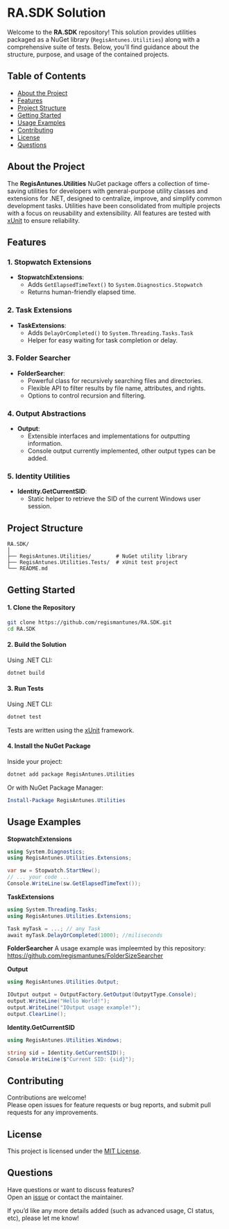 # RA.SDK Solution

Welcome to the **RA.SDK** repository! This solution provides utilities packaged as a NuGet library (`RegisAntunes.Utilities`) along with a comprehensive suite of tests. Below, you'll find guidance about the structure, purpose, and usage of the contained projects.

## Table of Contents

- [About the Project](#about-the-project)
- [Features](#features)
- [Project Structure](#project-structure)
- [Getting Started](#getting-started)
- [Usage Examples](#usage-examples)
- [Contributing](#contributing)
- [License](#license)
- [Questions](#questions)

## About the Project

The **RegisAntunes.Utilities** NuGet package offers a collection of time-saving utilities for developers with general-purpose utility classes and extensions for .NET, designed to centralize, improve, and simplify common development tasks. Utilities have been consolidated from multiple projects with a focus on reusability and extensibility. All features are tested with [xUnit](https://xunit.net/) to ensure reliability.

## Features

### 1. Stopwatch Extensions

- **StopwatchExtensions**:  
  - Adds `GetElapsedTimeText()` to `System.Diagnostics.Stopwatch`
  - Returns human-friendly elapsed time.

### 2. Task Extensions

- **TaskExtensions**:  
  - Adds `DelayOrCompleted()` to `System.Threading.Tasks.Task`
  - Helper for easy waiting for task completion or delay.

### 3. Folder Searcher

- **FolderSearcher**:  
  - Powerful class for recursively searching files and directories.
  - Flexible API to filter results by file name, attributes, and rights.
  - Options to control recursion and filtering.

### 4. Output Abstractions

- **Output**:  
  - Extensible interfaces and implementations for outputting information.
  - Console output currently implemented, other output types can be added.

### 5. Identity Utilities

- **Identity.GetCurrentSID**:  
  - Static helper to retrieve the SID of the current Windows user session.

## Project Structure

```
RA.SDK/
│
├── RegisAntunes.Utilities/        # NuGet utility library
├── RegisAntunes.Utilities.Tests/  # xUnit test project
└── README.md
```

## Getting Started

#### 1. Clone the Repository

```bash
git clone https://github.com/regismantunes/RA.SDK.git
cd RA.SDK
```

#### 2. Build the Solution

Using .NET CLI:

```bash
dotnet build
```

#### 3. Run Tests

Using .NET CLI:

```bash
dotnet test
```
Tests are written using the [xUnit](https://xunit.net/) framework.

#### 4. Install the NuGet Package

Inside your project:

```bash
dotnet add package RegisAntunes.Utilities
```

Or with NuGet Package Manager:

```powershell
Install-Package RegisAntunes.Utilities
```

## Usage Examples

**StopwatchExtensions**
```csharp
using System.Diagnostics;
using RegisAntunes.Utilities.Extensions;

var sw = Stopwatch.StartNew();
// ... your code ...
Console.WriteLine(sw.GetElapsedTimeText());
```

**TaskExtensions**
```csharp
using System.Threading.Tasks;
using RegisAntunes.Utilities.Extensions;

Task myTask = ...; // any Task
await myTask.DelayOrCompleted(1000); //miliseconds
```

**FolderSearcher**
A usage example was impleemted by this repository:
https://github.com/regismantunes/FolderSizeSearcher

**Output**
```csharp
using RegisAntunes.Utilities.Output;

IOutput output = OutputFactory.GetOutput(OutpytType.Console);
output.WriteLine("Hello World!");
output.WriteLine("IOutput usage example!");
output.ClearLine();
```

**Identity.GetCurrentSID**
```csharp
using RegisAntunes.Utilities.Windows;

string sid = Identity.GetCurrentSID();
Console.WriteLine($"Current SID: {sid}");
```

## Contributing

Contributions are welcome!  
Please open issues for feature requests or bug reports, and submit pull requests for any improvements.

## License

This project is licensed under the [MIT License](./LICENSE).

## Questions

Have questions or want to discuss features?  
Open an [issue](https://github.com/regismantunes/RA.SDK/issues) or contact the maintainer.

If you’d like any more details added (such as advanced usage, CI status, etc), please let me know!
